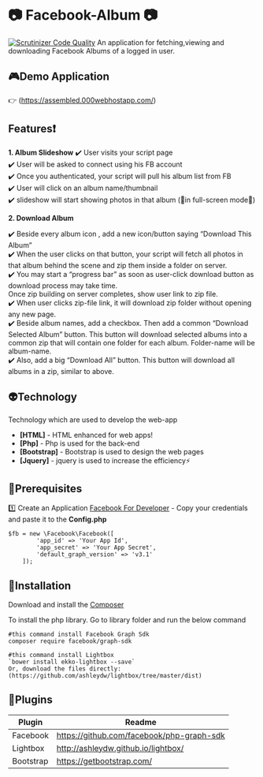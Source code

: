 
# :camera: Facebook-Album :camera: 
[![Scrutinizer Code Quality](https://scrutinizer-ci.com/g/jaygajjar7/Facebook-Album/badges/quality-score.png?b=master)](https://scrutinizer-ci.com/g/jaygajjar7/Facebook-Album/?branch=master)
An application for fetching,viewing and downloading Facebook Albums of a logged in user. 

## :video_game:Demo Application

:point_right: (https://assembled.000webhostapp.com/) <br>

##  Features:exclamation:

 **1. Album Slideshow**
:heavy_check_mark: User visits your script page <br>
:heavy_check_mark: User will be asked to connect using his FB account <br>
:heavy_check_mark: Once you authenticated, your script will pull his album list from FB <br>
:heavy_check_mark: User will click on an album name/thumbnail <br>
:heavy_check_mark: slideshow will start showing photos in that album (:metal:in full-screen mode:metal:) <br>

 **2. Download Album**

:heavy_check_mark: Beside every album icon , add a new icon/button saying “Download This Album” <br>
:heavy_check_mark: When the user clicks on that button, your script will fetch all photos in that album behind the scene and zip them inside a folder on server. <br>
:heavy_check_mark: You may start a “progress bar” as soon as user-click download button as download process may take time. <br>
Once zip building on server completes, show user link to zip file. <br>
:heavy_check_mark: When user clicks zip-file link, it will download zip folder without opening any new page. <br>
:heavy_check_mark: Beside album names, add a checkbox. Then add a common “Download Selected Album” button. This button will download selected albums into a common zip that will contain one folder for each album. Folder-name will be album-name. <br>
:heavy_check_mark: Also, add a big “Download All” button. This button will download all albums in a zip, similar to above. <br>

##  :alien:Technology

Technology which are used to develop the web-app

-   **[HTML]** - HTML enhanced for web apps!
-   **[Php]** - Php is used for the back-end
-   **[Bootstrap]** - Bootstrap is used to design the web pages
-   **[Jquery]** - jquery is used to increase the efficiency:zap:

## :triangular_flag_on_post:Prerequisites

:one: Create an Application [Facebook For Developer](https://developers.facebook.com/)
    -   Copy your credentials and paste it to the **Config.php**  
```
$fb = new \Facebook\Facebook([
        'app_id' => 'Your App Id',
        'app_secret' => 'Your App Secret',
        'default_graph_version' => 'v3.1'
    ]);
```

## :telescope:Installation
Download and install the [Composer](https://getcomposer.org/download/)

To install the php library. Go to library folder and run the below command

```
#this command install Facebook Graph Sdk
composer require facebook/graph-sdk

#this command install Lightbox
`bower install ekko-lightbox --save`
Or, download the files directly:(https://github.com/ashleydw/lightbox/tree/master/dist)
 ```

## :nut_and_bolt:Plugins
|  Plugin|Readme  |
|--|--|
| Facebook | https://github.com/facebook/php-graph-sdk  |
| Lightbox| http://ashleydw.github.io/lightbox/ |
| Bootstrap| https://getbootstrap.com/ |

